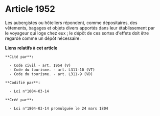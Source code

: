 # Article 1952

Les aubergistes ou hôteliers répondent, comme dépositaires, des vêtements, bagages et objets divers apportés dans leur
établissement par le voyageur qui loge chez eux ; le dépôt de ces sortes d'effets doit être regardé comme un dépôt
nécessaire.

**Liens relatifs à cet article**

	**Cité par**:

	  - Code civil - art. 1954 (V)
	  - Code du tourisme. - art. L311-10 (VT)
	  - Code du tourisme. - art. L311-9 (VD)

	**Codifié par**:

	  - Loi n°1804-03-14

	**Créé par**:

	  - Loi n°1804-03-14 promulguée le 24 mars 1804
